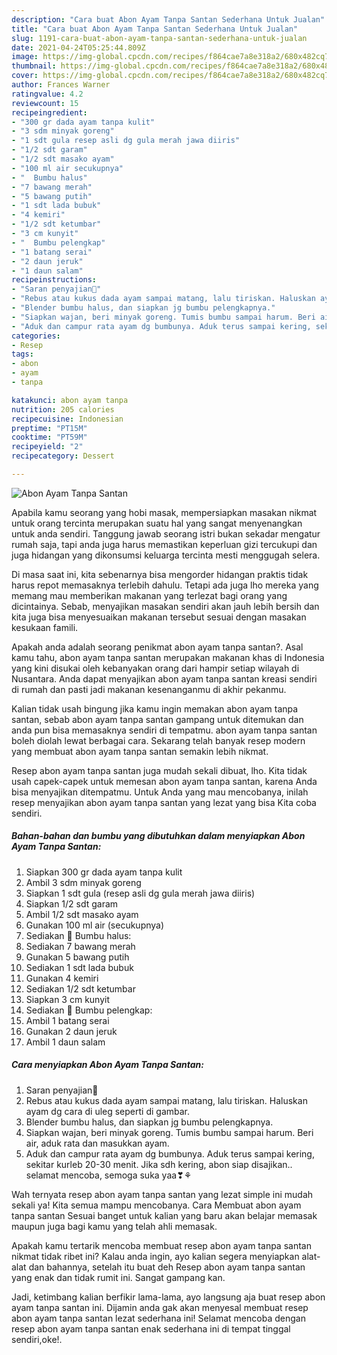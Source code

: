 ```yaml
---
description: "Cara buat Abon Ayam Tanpa Santan Sederhana Untuk Jualan"
title: "Cara buat Abon Ayam Tanpa Santan Sederhana Untuk Jualan"
slug: 1191-cara-buat-abon-ayam-tanpa-santan-sederhana-untuk-jualan
date: 2021-04-24T05:25:44.809Z
image: https://img-global.cpcdn.com/recipes/f864cae7a8e318a2/680x482cq70/abon-ayam-tanpa-santan-foto-resep-utama.jpg
thumbnail: https://img-global.cpcdn.com/recipes/f864cae7a8e318a2/680x482cq70/abon-ayam-tanpa-santan-foto-resep-utama.jpg
cover: https://img-global.cpcdn.com/recipes/f864cae7a8e318a2/680x482cq70/abon-ayam-tanpa-santan-foto-resep-utama.jpg
author: Frances Warner
ratingvalue: 4.2
reviewcount: 15
recipeingredient:
- "300 gr dada ayam tanpa kulit"
- "3 sdm minyak goreng"
- "1 sdt gula resep asli dg gula merah jawa diiris"
- "1/2 sdt garam"
- "1/2 sdt masako ayam"
- "100 ml air secukupnya"
- "  Bumbu halus"
- "7 bawang merah"
- "5 bawang putih"
- "1 sdt lada bubuk"
- "4 kemiri"
- "1/2 sdt ketumbar"
- "3 cm kunyit"
- "  Bumbu pelengkap"
- "1 batang serai"
- "2 daun jeruk"
- "1 daun salam"
recipeinstructions:
- "Saran penyajian🤤"
- "Rebus atau kukus dada ayam sampai matang, lalu tiriskan. Haluskan ayam dg cara di uleg seperti di gambar."
- "Blender bumbu halus, dan siapkan jg bumbu pelengkapnya."
- "Siapkan wajan, beri minyak goreng. Tumis bumbu sampai harum. Beri air, aduk rata dan masukkan ayam."
- "Aduk dan campur rata ayam dg bumbunya. Aduk terus sampai kering, sekitar kurleb 20-30 menit. Jika sdh kering, abon siap disajikan.. selamat mencoba, semoga suka yaa❣⚘"
categories:
- Resep
tags:
- abon
- ayam
- tanpa

katakunci: abon ayam tanpa 
nutrition: 205 calories
recipecuisine: Indonesian
preptime: "PT15M"
cooktime: "PT59M"
recipeyield: "2"
recipecategory: Dessert

---
```



![Abon Ayam Tanpa Santan](https://img-global.cpcdn.com/recipes/f864cae7a8e318a2/680x482cq70/abon-ayam-tanpa-santan-foto-resep-utama.jpg)

Apabila kamu seorang yang hobi masak, mempersiapkan masakan nikmat untuk orang tercinta merupakan suatu hal yang sangat menyenangkan untuk anda sendiri. Tanggung jawab seorang istri bukan sekadar mengatur rumah saja, tapi anda juga harus memastikan keperluan gizi tercukupi dan juga hidangan yang dikonsumsi keluarga tercinta mesti menggugah selera.

Di masa  saat ini, kita sebenarnya bisa mengorder hidangan praktis tidak harus repot memasaknya terlebih dahulu. Tetapi ada juga lho mereka yang memang mau memberikan makanan yang terlezat bagi orang yang dicintainya. Sebab, menyajikan masakan sendiri akan jauh lebih bersih dan kita juga bisa menyesuaikan makanan tersebut sesuai dengan masakan kesukaan famili. 



Apakah anda adalah seorang penikmat abon ayam tanpa santan?. Asal kamu tahu, abon ayam tanpa santan merupakan makanan khas di Indonesia yang kini disukai oleh kebanyakan orang dari hampir setiap wilayah di Nusantara. Anda dapat menyajikan abon ayam tanpa santan kreasi sendiri di rumah dan pasti jadi makanan kesenanganmu di akhir pekanmu.

Kalian tidak usah bingung jika kamu ingin memakan abon ayam tanpa santan, sebab abon ayam tanpa santan gampang untuk ditemukan dan anda pun bisa memasaknya sendiri di tempatmu. abon ayam tanpa santan boleh diolah lewat berbagai cara. Sekarang telah banyak resep modern yang membuat abon ayam tanpa santan semakin lebih nikmat.

Resep abon ayam tanpa santan juga mudah sekali dibuat, lho. Kita tidak usah capek-capek untuk memesan abon ayam tanpa santan, karena Anda bisa menyajikan ditempatmu. Untuk Anda yang mau mencobanya, inilah resep menyajikan abon ayam tanpa santan yang lezat yang bisa Kita coba sendiri.

<!--inarticleads1-->

##### Bahan-bahan dan bumbu yang dibutuhkan dalam menyiapkan Abon Ayam Tanpa Santan:

1. Siapkan 300 gr dada ayam tanpa kulit
1. Ambil 3 sdm minyak goreng
1. Siapkan 1 sdt gula (resep asli dg gula merah jawa diiris)
1. Siapkan 1/2 sdt garam
1. Ambil 1/2 sdt masako ayam
1. Gunakan 100 ml air (secukupnya)
1. Sediakan  🥩 Bumbu halus:
1. Sediakan 7 bawang merah
1. Gunakan 5 bawang putih
1. Sediakan 1 sdt lada bubuk
1. Gunakan 4 kemiri
1. Sediakan 1/2 sdt ketumbar
1. Siapkan 3 cm kunyit
1. Sediakan  🥩 Bumbu pelengkap:
1. Ambil 1 batang serai
1. Gunakan 2 daun jeruk
1. Ambil 1 daun salam




<!--inarticleads2-->

##### Cara menyiapkan Abon Ayam Tanpa Santan:

1. Saran penyajian🤤
1. Rebus atau kukus dada ayam sampai matang, lalu tiriskan. Haluskan ayam dg cara di uleg seperti di gambar.
1. Blender bumbu halus, dan siapkan jg bumbu pelengkapnya.
1. Siapkan wajan, beri minyak goreng. Tumis bumbu sampai harum. Beri air, aduk rata dan masukkan ayam.
1. Aduk dan campur rata ayam dg bumbunya. Aduk terus sampai kering, sekitar kurleb 20-30 menit. Jika sdh kering, abon siap disajikan.. selamat mencoba, semoga suka yaa❣⚘




Wah ternyata resep abon ayam tanpa santan yang lezat simple ini mudah sekali ya! Kita semua mampu mencobanya. Cara Membuat abon ayam tanpa santan Sesuai banget untuk kalian yang baru akan belajar memasak maupun juga bagi kamu yang telah ahli memasak.

Apakah kamu tertarik mencoba membuat resep abon ayam tanpa santan nikmat tidak ribet ini? Kalau anda ingin, ayo kalian segera menyiapkan alat-alat dan bahannya, setelah itu buat deh Resep abon ayam tanpa santan yang enak dan tidak rumit ini. Sangat gampang kan. 

Jadi, ketimbang kalian berfikir lama-lama, ayo langsung aja buat resep abon ayam tanpa santan ini. Dijamin anda gak akan menyesal membuat resep abon ayam tanpa santan lezat sederhana ini! Selamat mencoba dengan resep abon ayam tanpa santan enak sederhana ini di tempat tinggal sendiri,oke!.

